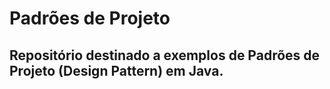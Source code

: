 # Padrões de Projeto
## Repositório destinado a exemplos de Padrões de Projeto (Design Pattern) em Java.
